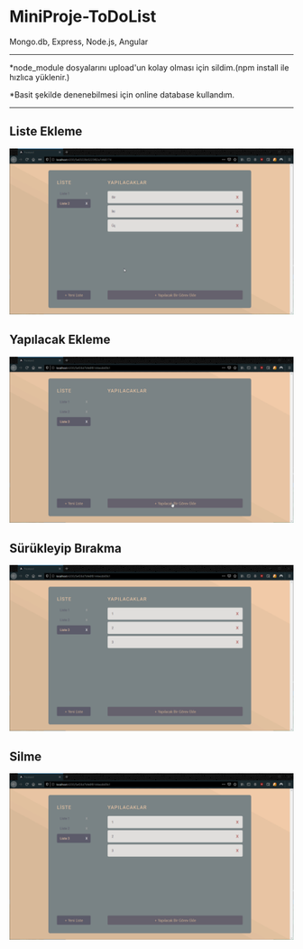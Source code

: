 # MiniProje-ToDoList
Mongo.db, Express, Node.js, Angular

<hr>

*node_module dosyalarını upload'un kolay olması için sildim.(npm install ile hızlıca yüklenir.)

*Basit şekilde denenebilmesi için online database kullandım.

<hr>

## Liste Ekleme
![](Images/ListeEkle.gif)
## Yapılacak Ekleme
![](Images/YapEkle.gif)
## Sürükleyip Bırakma
![](Images/Surukle.gif)
## Silme
![](Images/Silme.gif)
